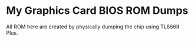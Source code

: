 # My Graphics Card BIOS ROM Dumps

All ROM here are created by physically dumping the chip using TL866II Plus.

